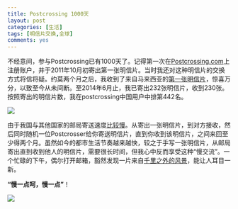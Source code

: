 ```yaml
---
title: Postcrossing 1000天
layout: post
categories: [生活]
tags: [明信片交换,全球]
comments: yes
---
```


不经意间，参与Postcrossing已有1000天了。记得第一次在[Postcrossing.com](http://www.postcrossing.com)上注册账户，并于2011年10月初寄出第一张明信片。当时我还对这种明信片的交换方式将信将疑。约莫两个月之后，我收到了来自马来西亚的[第一张明信片](http://www.postcrossing.com/postcards/MY-82101)，惊喜万分，以致至今从未间断。至2014年6月止，我已寄出232张明信片，收到230张。按照寄出的明信片数，我在postcrossing中国用户中排第442名。

![](http://sixf.org/files/images/2014/07/postcrossing1000Days.jpg)

由于我国与其他国家的邮局寄送速度[比较慢](http://www.postcrossing.com/user/Xingfeng/stats)。从寄出一张明信片，到对方接收，然后同时随机一位Postcrosser给你寄送明信片，直到你收到该明信片，之间来回至少得两个月。虽然如今的都市生活节奏越来越快，较之于手写一张明信片，从邮局寄出直到收到他人的明信片，需要很长时间，但我心中反而享受这种“慢交流”。一个忙碌的下午，偶尔打开邮箱，豁然发现一片来自[千里之外的风景](http://www.postcrossing.com/user/Xingfeng/gallery)，能让人耳目一新。

**“慢一点呵，慢一点”**！

![](http://sixf.org/files/images/2014/07/postcrossingMap.jpg)

